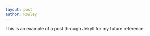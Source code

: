 ```yaml
---
layout: post
author: Rowley
---
```


This is an example of a post through Jekyll for my future reference.